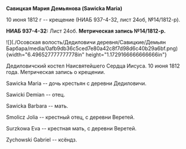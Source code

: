 **Савицкая Мария Демьянова (Sawicka Maria)**

10 июня 1812 г -- крещение (НИАБ 937-4-32, лист 24об, №14/1812-р).

**НИАБ 937-4-32:** Лист 24об. **Метрическая запись №14/1812-р.**

![](./Осовская волость/Дедиловичи деревня/Савицкие/Демьян Барбара/media/0afb9db36c5ced7e80a42c8f7d98d6c40b29a6bf.png){width="6.496527777777778in"
height="1.1729166666666666in"}

Дедиловичский костел Наисвятейшего Сердца Иисуса. 10 июня 1812 года.
Метрическая запись о крещении.

Sawicka Maria -- дочь крестьян с деревни Дедиловичи.

Sawicki Demian -- отец.

Sawicka Barbara -- мать.

Smolicz Jolia -- крестный отец, с деревни Веретей.

Surzkowa Eva -- крестная мать, с деревни Веретей.

Zychowski Gabriel -- ксёндз.
